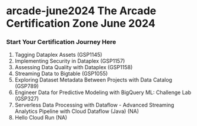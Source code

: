 # arcade-june2024 The Arcade Certification Zone June 2024
  
### Start Your Certification Journey Here

1. Tagging Dataplex Assets  (GSP1145)
2. Implementing Security in Dataplex (GSP1157)
3. Assessing Data Quality with Dataplex (GSP1158)
4. Streaming Data to Bigtable (GSP1055)
5. Exploring Dataset Metadata Between Projects with Data Catalog (GSP789)
6. Engineer Data for Predictive Modeling with BigQuery ML: Challenge Lab (GSP327)
7. Serverless Data Processing with Dataflow - Advanced Streaming Analytics Pipeline with Cloud Dataflow (Java) (NA)  
8. Hello Cloud Run (NA)   